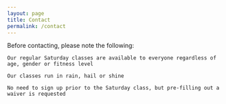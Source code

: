 ```yaml
---
layout: page
title: Contact
permalink: /contact
---
```


Before contacting, please note the following:

    Our regular Saturday classes are available to everyone regardless of age, gender or fitness level

    Our classes run in rain, hail or shine

    No need to sign up prior to the Saturday class, but pre-filling out a waiver is requested
